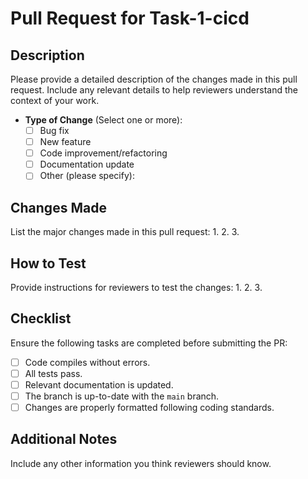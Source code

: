 # Pull Request for Task-1-cicd

## Description
Please provide a detailed description of the changes made in this pull request. Include any relevant details to help reviewers understand the context of your work.

- **Type of Change** (Select one or more):
  - [ ] Bug fix
  - [ ] New feature
  - [ ] Code improvement/refactoring
  - [ ] Documentation update
  - [ ] Other (please specify):

## Changes Made
List the major changes made in this pull request:
1. 
2. 
3. 

## How to Test
Provide instructions for reviewers to test the changes:
1. 
2. 
3. 

## Checklist
Ensure the following tasks are completed before submitting the PR:

- [ ] Code compiles without errors.
- [ ] All tests pass.
- [ ] Relevant documentation is updated.
- [ ] The branch is up-to-date with the `main` branch.
- [ ] Changes are properly formatted following coding standards.

## Additional Notes
Include any other information you think reviewers should know.



